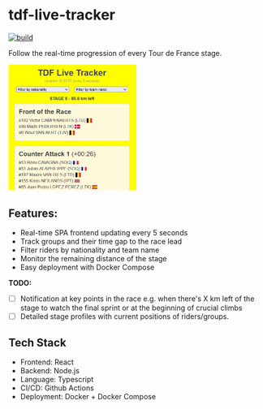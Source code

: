 # tdf-live-tracker

[![build](https://github.com/holstt/tdf-live-tracker/actions/workflows/build.yml/badge.svg)](https://github.com/holstt/tdf-live-tracker/actions/workflows/build.yml)

Follow the real-time progression of every Tour de France stage.

<img src="docs/screenshot.png" width=50%>

## Features:

-   Real-time SPA frontend updating every 5 seconds
-   Track groups and their time gap to the race lead
-   Filter riders by nationality and team name
-   Monitor the remaining distance of the stage
-   Easy deployment with Docker Compose

**TODO:**

-   [ ] Notification at key points in the race e.g. when there's X km left of the stage to watch the final sprint or at the beginning of crucial climbs
-   [ ] Detailed stage profiles with current positions of riders/groups.

## Tech Stack

-   Frontend: React
-   Backend: Node.js
-   Language: Typescript
-   CI/CD: Github Actions
-   Deployment: Docker + Docker Compose
